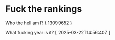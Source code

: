 # Fuck the rankings

Who the hell am I?
{ 13099652 }

What fucking year is it?
[ 2025-03-22T14:56:40Z ]
